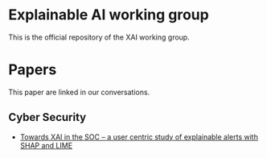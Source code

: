# Explainable AI working group
This is the official repository of the XAI working group.

# Papers

This paper are linked in our conversations.

## Cyber Security


* [Towards XAI in the SOC – a user centric study of explainable alerts with SHAP and LIME](https://ieeexplore.ieee.org/abstract/document/10020248)
